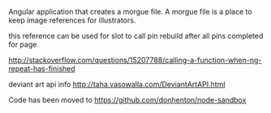 Angular application that creates a morgue file. A morgue file is a place to 
keep image references for illustrators.


this reference can be used for slot to call pin rebuild after all pins
completed for page

http://stackoverflow.com/questions/15207788/calling-a-function-when-ng-repeat-has-finished


deviant art api info
http://taha.vasowalla.com/DeviantArtAPI.html

Code has been moved to https://github.com/donhenton/node-sandbox
